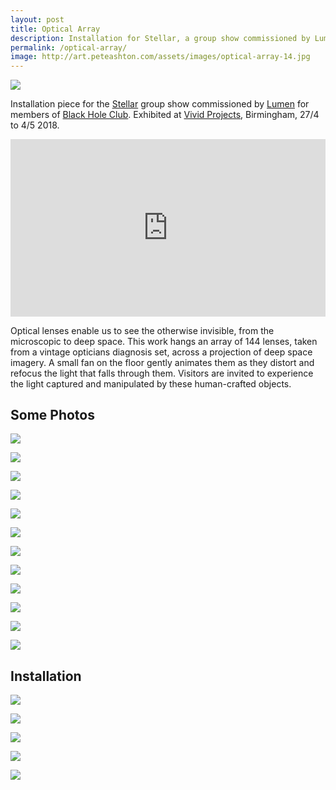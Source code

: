 ```yaml
---
layout: post
title: Optical Array
description: Installation for Stellar, a group show commissioned by Lumen on the theme on Space.
permalink: /optical-array/
image: http://art.peteashton.com/assets/images/optical-array-14.jpg
---
```


![](http://art.peteashton.com/assets/images/optical-array-14.jpg)

Installation piece for the [Stellar](http://www.vividprojects.org.uk/programme/stellar/) group show commissioned by [Lumen](https://www.lumenstudios.co.uk/about/) for members of [Black Hole Club](http://www.blackholeclub.com). Exhibited at [Vivid Projects](http://www.vividprojects.org.uk/), Birmingham, 27/4 to 4/5 2018. 

<div style="padding:56.25% 0 0 0;position:relative;"><iframe src="https://player.vimeo.com/video/267017593" style="position:absolute;top:0;left:0;width:100%;height:100%;" frameborder="0" webkitallowfullscreen mozallowfullscreen allowfullscreen></iframe></div><script src="https://player.vimeo.com/api/player.js"></script>

Optical lenses enable us to see the otherwise invisible, from the microscopic to deep space. This work hangs an array of 144 lenses, taken from a vintage opticians diagnosis set, across a projection of deep space imagery. A small fan on the floor gently animates them as they distort and refocus the light that falls through them. Visitors are invited to experience the light captured and manipulated by these human-crafted objects.

## Some Photos

![](http://art.peteashton.com/assets/images/optical-array-1.jpg)

![](http://art.peteashton.com/assets/images/optical-array-2.jpg)

![](http://art.peteashton.com/assets/images/optical-array-4.jpg)

![](http://art.peteashton.com/assets/images/optical-array-5.jpg)

![](http://art.peteashton.com/assets/images/optical-array-7.jpg)

![](http://art.peteashton.com/assets/images/optical-array-8.jpg)

![](http://art.peteashton.com/assets/images/optical-array-10.jpg)

![](http://art.peteashton.com/assets/images/optical-array-11.jpg)

![](http://art.peteashton.com/assets/images/optical-array-12.jpg)

![](http://art.peteashton.com/assets/images/optical-array-13.jpg)

![](http://art.peteashton.com/assets/images/optical-array-15.jpg)

![](http://art.peteashton.com/assets/images/optical-array-16.jpg)

## Installation

![](http://art.peteashton.com/assets/images/optical-array-pete4.jpg)

![](http://art.peteashton.com/assets/images/optical-array-fi.jpg)

![](http://art.peteashton.com/assets/images/optical-array-pete3.jpg)

![](http://art.peteashton.com/assets/images/optical-array-pete2.jpg)

![](http://art.peteashton.com/assets/images/optical-array-pete.jpg)






